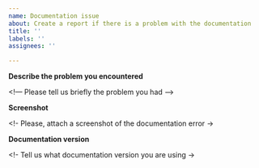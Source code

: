 ```yaml
---
name: Documentation issue
about: Create a report if there is a problem with the documentation
title: ''
labels: ''
assignees: ''

---
```


**Describe the problem you encountered**

<!— Please tell us briefly the problem you had —>

**Screenshot**

<!- Please, attach a screenshot of the documentation error ->

**Documentation version**

<!- Tell us what documentation version you are using ->
